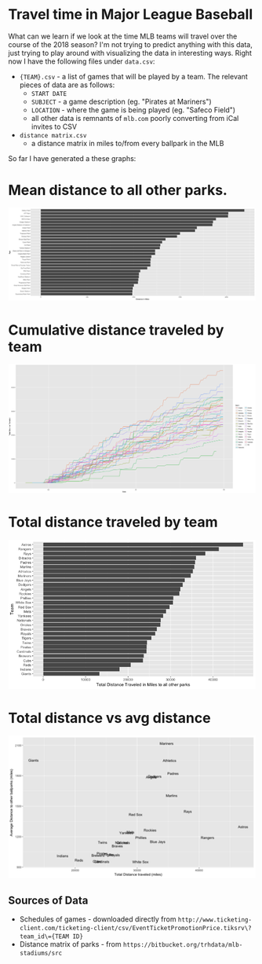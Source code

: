 # Travel time in Major League Baseball

What can we learn if we look at the time MLB teams will travel over the course of the 2018 season? I'm not trying to predict anything with this data, just trying to play around with visualizing the data in interesting ways. Right now I have the following files under `data.csv`:

- `{TEAM}.csv` - a list of games that will be played by a team. The relevant pieces of data are as follows:
  - `START DATE`
  - `SUBJECT` - a game description (eg. "Pirates at Mariners")
  - `LOCATION` - where the game is being played (eg. "Safeco Field")
  - all other data is remnants of `mlb.com` poorly converting from iCal invites to CSV
- `distance matrix.csv`
  - a distance matrix in miles to/from every ballpark in the MLB

So far I have generated a these graphs:

# Mean distance to all other parks. 

![](plots/parks-by-avg-distance.png)

# Cumulative distance traveled by team

![](plots/cumulative-travel-time.png)

# Total distance traveled by team

![](plots/total-distance-ranking.png)

# Total distance vs avg distance

![](plots/total-vs-avg-distance.png)

## Sources of Data

- Schedules of games - downloaded directly from `http://www.ticketing-client.com/ticketing-client/csv/EventTicketPromotionPrice.tiksrv\?team_id\={TEAM ID}`
- Distance matrix of parks - from `https://bitbucket.org/trhdata/mlb-stadiums/src`
